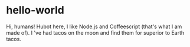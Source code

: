 # hello-world

Hi, humans!
Hubot here, I like Node.js and Coffeescript (that's what I am made of).
I 've had tacos on the moon and find them for superior to Earth tacos.
